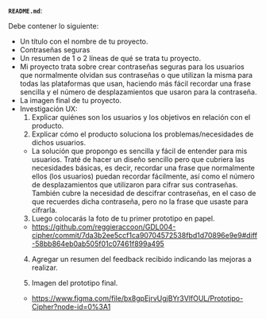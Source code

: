**`README.md`**:

Debe contener lo siguiente:

* Un título con el nombre de tu proyecto.
* Contraseñas seguras
* Un resumen de 1 o 2 líneas de qué se trata tu proyecto.
* Mi proyecto trata sobre crear contraseñas seguras para los usuarios que normalmente olvidan sus contraseñas o que utilizan la misma para todas las plataformas que usan, haciendo más fácil recordar una frase sencilla y el número de desplazamientos que usaron para la contraseña.
* La imagen final de tu proyecto.
* Investigación UX:
  1. Explicar quiénes son los usuarios y los objetivos en relación con el
    producto.
  2. Explicar cómo el producto soluciona los problemas/necesidades de dichos
    usuarios.
  * La solución que propongo es sencilla y fácil de entender para mis usuarios. Traté de hacer un diseño sencillo pero que cubriera las necesidades básicas, es decir, recordar una frase que normalmente ellos (los usuarios) puedan recordar fácilmente, así como el número de desplazamientos que utilizaron para cifrar sus contraseñas. También cubre la necesidad de descifrar contraseñas, en el caso de que recuerdes dicha contraseña, pero no la frase que usaste para cifrarla.
  3. Luego colocarás la foto de tu primer prototipo en papel.
  * https://github.com/reggieraccoon/GDL004-cipher/commit/7da3b2ee5ccf1ca90704572538fbd1d70896e9e9#diff-58bb864eb0ab505f01c07461f899a495
  4. Agregar un resumen del feedback recibido indicando las mejoras a realizar.

  5. Imagen del prototipo final.
  * https://www.figma.com/file/bx8gpEjrvUgjBYr3VlfOUL/Prototipo-Cipher?node-id=0%3A1
